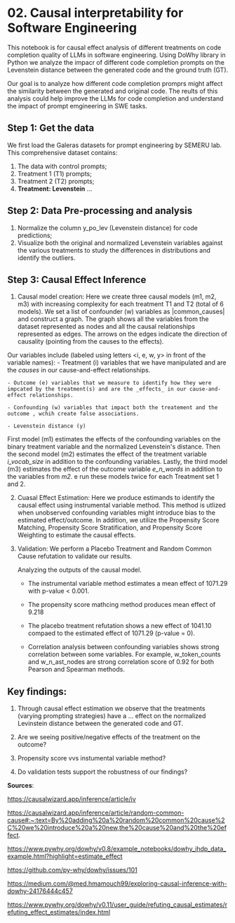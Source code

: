 # 02. Causal interpretability for Software Engineering 

This notebook is for causal effect analysis of different treatments on code completion quality of LLMs in software engineering. Using DoWhy library in Python we analyze the impacr of different code completion prompts on the Levenstein distance between the generated code and the ground truth (GT).

Our goal is to analyze how different code completion promprs might affect the similarity between the generated and original code. The reults of this analysis could help improve the LLMs for code completion and understand the impact of prompt emgineering in SWE tasks.


## Step 1: Get the data
We first load the Galeras datasets for prompt engineering by SEMERU lab. This comprehensive dataset contains:
1. The data with control prompts;
2. Treatment 1 (T1) prompts;
3. Treatment 2 (T2) prompts;
4. **Treatment: Levenstein**  ...


## Step 2: Data Pre-processing and analysis
1. Normalize the column y_po_lev (Levenstein distance) for code predictions;
2. Visualize both the original and normalized Levenstein variables against the various treatments to study the differences in distributions and identify the outliers.

## Step 3: Causal Effect Inference
1. Causal model creation: 
Here we create three causal models (m1, m2, m3) with increasing complexity for each treatment T1 and T2 (total of 6 models). We set a list of confounder (w) variables as |common_causes| and construct a graph. The graph shows all the variables from the dataset represented as nodes and all the causal relationships represented as edges. The arrows on the edges indicate the direction of causality (pointing from the causes to the effects).

Our variables include (labeled using letters <i, e, w, y> in front of the variable names):
    - Treatment (i) variables that we have manipulated and are the _causes_ in our cause-and-effect relationships.

    - Outcome (e) variables that we measure to identify how they were impcated by the treatment(s) and are the _effects_ in our cause-and-effect relationships.

    - Confounding (w) variables that impact both the treatement and the outcome , wchih create false associations. 

    - Levenstein distance (y) 

First model (m1) estimates the effects of the confounding variables on the binary treatment variable and the normalized Levenstein's distance. Then the second model (m2) estimates the effect of the treatment variable _i_vocab_size_  in addition to the confounding variables. Lastly, the third model (m3) estimates the effect of the outcome variable _e_n_words_ in addition to the variables from *m2*. e run these models twice for each Treatment set 1 and 2. 

2. Cuasal Effect Estimation: Here we produce estimands to identify the causal effect using instrumental variable method. This method is utlized when unobserved confounding variables might introduce bias to the estimated effect/outcome. 
In addition, we utilize the Propensity Score Matching, Propensity Score Stratification, and Propensity Score Weighting to estimate the causal effects. 

3. Validation: We perform a Placebo Treatment and Random Common Cause refutation to validate our results. 

    Analyzing the outputs of the causal model.
    - The instrumental variable method estimates a mean effect of 1071.29 with p-value < 0.001. 

    - The propensity score mathcing method produces mean effect of 9.218

    - The placebo treatment refutation shows a new effect of 1041.10 compaed to the estimated effect of 1071.29 (p-value = 0).
    
    - Correlation analysis between confounding variables shows strong correlation between some variables. For example, w_token_counts and w_n_ast_nodes are strong correlation score of 0.92 for both Pearson and Spearman methods. 


## Key findings:
1. Through causal effect estimation we observe that the treatments (varying prompting strategies) have a ... effect on the normalized Levinstein distance between the generated code and GT. 

2. Are we seeing positive/negative effects of the treatment on the outcome?

3. Propensity score vvs instumental variable method?

4. Do validation tests support the robustness of our findings?







**Sources**:

https://causalwizard.app/inference/article/iv

https://causalwizard.app/inference/article/random-common-cause#:~:text=By%20adding%20a%20random%20common%20cause%2C%20we%20introduce%20a%20new,the%20cause%20and%20the%20effect.

https://www.pywhy.org/dowhy/v0.8/example_notebooks/dowhy_ihdp_data_example.html?highlight=estimate_effect

https://github.com/py-why/dowhy/issues/101

https://medium.com/@med.hmamouch99/exploring-causal-inference-with-dowhy-24176444c457


https://www.pywhy.org/dowhy/v0.11/user_guide/refuting_causal_estimates/refuting_effect_estimates/index.html






























